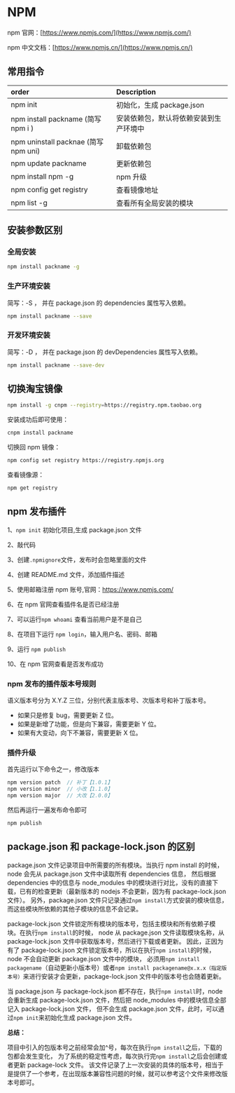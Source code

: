 # NPM

npm 官网：[https://www.npmjs.com/](https://www.npmjs.com/)

npm 中文文档：[https://www.npmjs.cn/](https://www.npmjs.cn/)

## 常用指令

| order                                | Description                            |
| :----------------------------------- | :------------------------------------- |
| npm init                             | 初始化，生成 package.json              |
| npm install packname (简写 npm i )   | 安装依赖包，默认将依赖安装到生产环境中 |
| npm uninstall packnae (简写 npm uni) | 卸载依赖包                             |
| npm update packname                  | 更新依赖包                             |
| npm install npm -g                   | npm 升级                               |
| npm config get registry              | 查看镜像地址                           |
| npm list -g                          | 查看所有全局安装的模块                 |

## 安装参数区别

### 全局安装

```sh
npm install packname -g
```

### 生产环境安装

简写：-S ， 并在 package.json 的 dependencies 属性写入依赖。

```sh
npm install packname --save
```

### 开发环境安装

简写：-D ， 并在 package.json 的 devDependencies 属性写入依赖。

```sh
npm install packname --save-dev
```

## 切换淘宝镜像

```sh
npm install -g cnpm --registry=https://registry.npm.taobao.org
```

安装成功后即可使用：

```sh
cnpm install packname
```

切换回 npm 镜像：

```sh
npm config set registry https://registry.npmjs.org
```

查看镜像源：

```sh
npm get registry
```

## npm 发布插件

1、`npm init` 初始化项目,生成 package.json 文件

2、敲代码

3、创建`.npmignore`文件，发布时会忽略里面的文件

4、创建 README.md 文件，添加插件描述

5、使用邮箱注册 npm 账号,官网：<https://www.npmjs.com/>

6、在 npm 官网查看插件名是否已经注册

7、可以运行`npm whoami` 查看当前用户是不是自己

8、在项目下运行 `npm login`，输入用户名、密码、邮箱

9、运行 `npm publish`

10、在 npm 官网查看是否发布成功

### npm 发布的插件版本号规则

语义版本号分为 X.Y.Z 三位，分别代表主版本号、次版本号和补丁版本号。

- 如果只是修复 bug，需要更新 Z 位。
- 如果是新增了功能，但是向下兼容，需要更新 Y 位。
- 如果有大变动，向下不兼容，需要更新 X 位。

### 插件升级

首先运行以下命令之一，修改版本

```js
npm version patch  // 补丁【1.0.1】
npm version minor  // 小改【1.1.0】
npm version major  // 大改【2.0.0】
```

然后再运行一遍发布命令即可

```js
npm publish
```

## package.json 和 package-lock.json 的区别

package.json 文件记录项目中所需要的所有模块。当执行 npm install 的时候，node 会先从 package.json 文件中读取所有 dependencies 信息，
然后根据 dependencies 中的信息与 node_modules 中的模块进行对比，没有的直接下载，已有的检查更新（最新版本的 nodejs 不会更新，因为有 package-lock.json 文件）。
另外，package.json 文件只记录通过`npm install`方式安装的模块信息，而这些模块所依赖的其他子模块的信息不会记录。

package-lock.json 文件锁定所有模块的版本号，包括主模块和所有依赖子模块。在执行`npm install`的时候，
node 从 package.json 文件读取模块名称，从 package-lock.json 文件中获取版本号，然后进行下载或者更新。
因此，正因为有了 package-lock.json 文件锁定版本号，所以在执行`npm install`的时候，node 不会自动更新 package.json 文件中的模块，
必须用`npm install packagename`（自动更新小版本号）或者`npm install packagename@x.x.x（指定版本号）`来进行安装才会更新，package-lock.json 文件中的版本号也会随着更新。

当 package.json 与 package-lock.json 都不存在，执行`npm install`时，node 会重新生成 package-lock.json 文件，然后把 node_modules 中的模块信息全部记入 package-lock.json 文件，
但不会生成 package.json 文件，此时，可以通过`npm init`来初始化生成 package.json 文件。

**总结：**

项目中引入的包版本号之前经常会加^号，每次在执行`npm install`之后，下载的包都会发生变化，
为了系统的稳定性考虑，每次执行完`npm install`之后会创建或者更新 package-lock 文件。
该文件记录了上一次安装的具体的版本号，相当于是提供了一个参考，在出现版本兼容性问题的时候，就可以参考这个文件来修改版本号即可。
